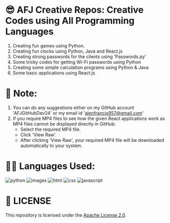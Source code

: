 # 😎 AFJ Creative Repos: Creative Codes using All Programming Languages
1. Creating fun games using Python.
2. Creating fun clocks using Python, Java and React.js
3. Creating strong passwords for the clients using 'Passwords.py'
4. Some tricky codes for getting Wi-Fi passwords using Python
5. Creating some simple calculation programs using Python & Java
6. Some basic applications using React.js

# 📝 Note: 
1. You can do any suggestions either on my GitHub account 'AFJGitHubDev24' or my email id 'alenfrancis957@gmail.com'
2. If you require MP4 files to see how the given React applications work as MP4 files cannot be displayed directly in GitHub:
     - Select the required MP4 file.
     - Click 'View Raw'.
     - After clicking 'View Raw', your required MP4 file will be downloaded automatically to your system.

# 👨‍💻 Languages Used:
![python](https://github.com/user-attachments/assets/de38c76c-dad2-4636-b54b-571889cf6167) ![images](https://github.com/user-attachments/assets/11b74f7f-7aba-4d41-ac69-3b0e2038100d) ![html](https://github.com/user-attachments/assets/4108b117-9c61-4de8-ab5a-04dd4c34ad7a) ![css](https://github.com/user-attachments/assets/28a3d845-fd2d-40b7-8443-33de96dbe7ee) ![javascript](https://github.com/user-attachments/assets/01480305-8452-43bf-b5da-33ec33882fed)






   

# 🪪 LICENSE
This repository is licensed under the [Apache License 2.0](LICENSE).
